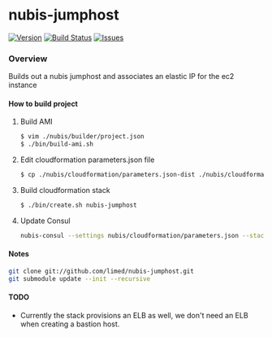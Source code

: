 # nubis-jumphost

[![Version](https://img.shields.io/github/release/nubisproject/nubis-jumphost.svg?maxAge=2592000)](https://github.com/nubisproject/nubis-jumphost/releases)
[![Build Status](https://img.shields.io/travis/nubisproject/nubis-jumphost/master.svg?maxAge=2592000)](https://travis-ci.org/nubisproject/nubis-jumphost)
[![Issues](https://img.shields.io/github/issues/nubisproject/nubis-jumphost.svg?maxAge=2592000)](https://github.com/nubisproject/nubis-jumphost/issues)

### Overview
Builds out a nubis jumphost and associates an elastic IP for the ec2 instance

#### How to build project
1. Build AMI
    ```bash
    $ vim ./nubis/builder/project.json
    $ ./bin/build-ami.sh
    ```

2. Edit cloudformation parameters.json file
    ```bash
    $ cp ./nubis/cloudformation/parameters.json-dist ./nubis/cloudformation/parameters.json
    ```

3. Build cloudformation stack
    ```bash
    $ ./bin/create.sh nubis-jumphost
    ```

4. Update Consul
    ```bash
    nubis-consul --settings nubis/cloudformation/parameters.json --stack-name nubis-jumphost get-and-update
    ```

#### Notes
```bash
git clone git://github.com/limed/nubis-jumphost.git
git submodule update --init --recursive
```

#### TODO
* Currently the stack provisions an ELB as well, we don't need an ELB when creating a bastion host.


